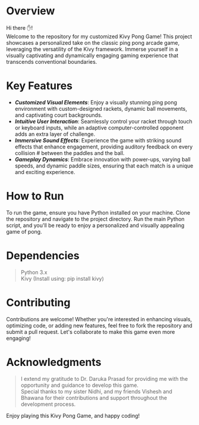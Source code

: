 # Overview
Hi there ✋!  
Welcome to the repository for my customized Kivy Pong Game! This project showcases a personalized take on the classic ping pong arcade game, leveraging the versatility of the Kivy framework. Immerse yourself in a visually captivating and dynamically engaging gaming experience that transcends conventional boundaries.

# Key Features
- _**Customized Visual Elements**_: Enjoy a visually stunning ping pong environment with custom-designed rackets, dynamic ball movements, and captivating court backgrounds.
- _**Intuitive User Interaction**_: Seamlessly control your racket through touch or keyboard inputs, while an adaptive computer-controlled opponent adds an extra layer of challenge.
- _**Immersive Sound Effects**_: Experience the game with striking sound effects that enhance engagement, providing auditory feedback on every collision # between the paddles and the ball.
- _**Gameplay Dynamics**_: Embrace innovation with power-ups, varying ball speeds, and dynamic paddle sizes, ensuring that each match is a unique and exciting experience.

# How to Run
To run the game, ensure you have Python installed on your machine. Clone the repository and navigate to the project directory. Run the main Python script, and you'll be ready to enjoy a personalized and visually appealing game of pong.


# Dependencies
> Python 3.x  
> Kivy (Install using: pip install kivy)

# Contributing
Contributions are welcome! Whether you're interested in enhancing visuals, optimizing code, or adding new features, feel free to fork the repository and submit a pull request. Let's collaborate to make this game even more engaging!

# Acknowledgments
> I extend my gratitude to Dr. Daruka Prasad for providing me with the opportunity and guidance to develop this game.    
> Special thanks to my sister Nidhi, and my friends Vishesh and Bhawana for their contributions and support throughout the development process.

Enjoy playing this Kivy Pong Game, and happy coding!
